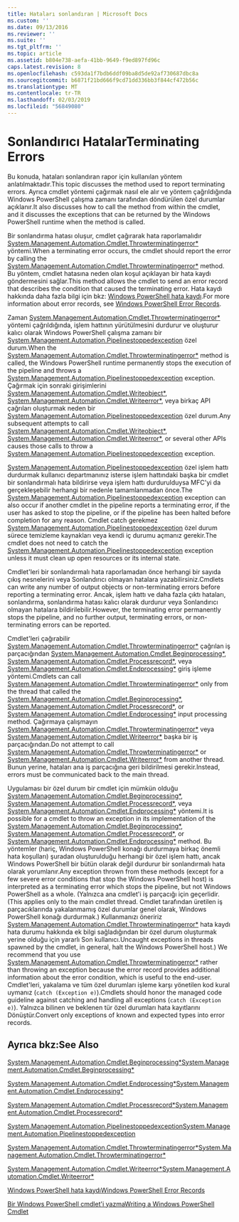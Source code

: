 ```yaml
---
title: Hataları sonlandıran | Microsoft Docs
ms.custom: ''
ms.date: 09/13/2016
ms.reviewer: ''
ms.suite: ''
ms.tgt_pltfrm: ''
ms.topic: article
ms.assetid: b804e738-aefa-41bb-9649-f9ed897fd96c
caps.latest.revision: 8
ms.openlocfilehash: c593da1f7bdb6ddf09ba8d5de92af730687dbc8a
ms.sourcegitcommit: b6871f21bd666f9cd71dd336bb3f844cf472b56c
ms.translationtype: MT
ms.contentlocale: tr-TR
ms.lasthandoff: 02/03/2019
ms.locfileid: "56849080"
---
```

# <a name="terminating-errors"></a><span data-ttu-id="20403-102">Sonlandırıcı Hatalar</span><span class="sxs-lookup"><span data-stu-id="20403-102">Terminating Errors</span></span>

<span data-ttu-id="20403-103">Bu konuda, hataları sonlandıran rapor için kullanılan yöntem anlatılmaktadır.</span><span class="sxs-lookup"><span data-stu-id="20403-103">This topic discusses the method used to report terminating errors.</span></span> <span data-ttu-id="20403-104">Ayrıca cmdlet yöntemi çağırmak nasıl ele alır ve yöntem çağrıldığında Windows PowerShell çalışma zamanı tarafından döndürülen özel durumlar açıklanır.</span><span class="sxs-lookup"><span data-stu-id="20403-104">It also discusses how to call the method from within the cmdlet, and it discusses the exceptions that can be returned by the Windows PowerShell runtime when the method is called.</span></span>

<span data-ttu-id="20403-105">Bir sonlandırma hatası oluşur, cmdlet çağırarak hata raporlamalıdır [System.Management.Automation.Cmdlet.Throwterminatingerror\*](/dotnet/api/System.Management.Automation.Cmdlet.ThrowTerminatingError) yöntemi.</span><span class="sxs-lookup"><span data-stu-id="20403-105">When a terminating error occurs, the cmdlet should report the error by calling the [System.Management.Automation.Cmdlet.Throwterminatingerror\*](/dotnet/api/System.Management.Automation.Cmdlet.ThrowTerminatingError) method.</span></span> <span data-ttu-id="20403-106">Bu yöntem, cmdlet hatasına neden olan koşul açıklayan bir hata kaydı göndermesini sağlar.</span><span class="sxs-lookup"><span data-stu-id="20403-106">This method allows the cmdlet to send an error record that describes the condition that caused the terminating error.</span></span> <span data-ttu-id="20403-107">Hata kaydı hakkında daha fazla bilgi için bkz: [Windows PowerShell hata kaydı](./windows-powershell-error-records.md).</span><span class="sxs-lookup"><span data-stu-id="20403-107">For more information about error records, see [Windows PowerShell Error Records](./windows-powershell-error-records.md).</span></span>

<span data-ttu-id="20403-108">Zaman [System.Management.Automation.Cmdlet.Throwterminatingerror\*](/dotnet/api/System.Management.Automation.Cmdlet.ThrowTerminatingError) yöntemi çağrıldığında, işlem hattının yürütülmesini durdurur ve oluşturur kalıcı olarak Windows PowerShell çalışma zamanı bir [ System.Management.Automation.Pipelinestoppedexception](/dotnet/api/System.Management.Automation.PipelineStoppedException) özel durum.</span><span class="sxs-lookup"><span data-stu-id="20403-108">When the [System.Management.Automation.Cmdlet.Throwterminatingerror\*](/dotnet/api/System.Management.Automation.Cmdlet.ThrowTerminatingError) method is called, the  Windows PowerShell runtime permanently stops the execution of the pipeline and throws a [System.Management.Automation.Pipelinestoppedexception](/dotnet/api/System.Management.Automation.PipelineStoppedException) exception.</span></span> <span data-ttu-id="20403-109">Çağırmak için sonraki girişimlerini [System.Management.Automation.Cmdlet.Writeobject\*](/dotnet/api/System.Management.Automation.Cmdlet.WriteObject), [System.Management.Automation.Cmdlet.Writeerror\*](/dotnet/api/System.Management.Automation.Cmdlet.WriteError), veya birkaç API çağrıları oluşturmak neden bir [System.Management.Automation.Pipelinestoppedexception](/dotnet/api/System.Management.Automation.PipelineStoppedException) özel durum.</span><span class="sxs-lookup"><span data-stu-id="20403-109">Any subsequent attempts to call [System.Management.Automation.Cmdlet.Writeobject\*](/dotnet/api/System.Management.Automation.Cmdlet.WriteObject), [System.Management.Automation.Cmdlet.Writeerror\*](/dotnet/api/System.Management.Automation.Cmdlet.WriteError), or several other APIs causes those calls to throw a [System.Management.Automation.Pipelinestoppedexception](/dotnet/api/System.Management.Automation.PipelineStoppedException) exception.</span></span>

<span data-ttu-id="20403-110">[System.Management.Automation.Pipelinestoppedexception](/dotnet/api/System.Management.Automation.PipelineStoppedException) özel işlem hattı durdurmak kullanıcı departmanınız isterse işlem hattındaki başka bir cmdlet bir sonlandırmalı hata bildirirse veya işlem hattı durdurulduysa MFC'yi da gerçekleşebilir herhangi bir nedenle tamamlanmadan önce.</span><span class="sxs-lookup"><span data-stu-id="20403-110">The [System.Management.Automation.Pipelinestoppedexception](/dotnet/api/System.Management.Automation.PipelineStoppedException) exception can also occur if another cmdlet in the pipeline reports a terminating error, if the user has asked to stop the pipeline, or if the pipeline has been halted before completion for any reason.</span></span> <span data-ttu-id="20403-111">Cmdlet catch gerekmez [System.Management.Automation.Pipelinestoppedexception](/dotnet/api/System.Management.Automation.PipelineStoppedException) özel durum sürece temizleme kaynakları veya kendi iç durumu açmanız gerekir.</span><span class="sxs-lookup"><span data-stu-id="20403-111">The cmdlet does not need to catch the [System.Management.Automation.Pipelinestoppedexception](/dotnet/api/System.Management.Automation.PipelineStoppedException) exception unless it must clean up open resources or its internal state.</span></span>

<span data-ttu-id="20403-112">Cmdlet'leri bir sonlandırmalı hata raporlamadan önce herhangi bir sayıda çıkış nesnelerini veya Sonlandırıcı olmayan hatalara yazabilirsiniz.</span><span class="sxs-lookup"><span data-stu-id="20403-112">Cmdlets can write any number of output objects or non-terminating errors before reporting a terminating error.</span></span> <span data-ttu-id="20403-113">Ancak, işlem hattı ve daha fazla çıktı hataları, sonlandırma, sonlandırma hatası kalıcı olarak durdurur veya Sonlandırıcı olmayan hatalara bildirilebilir.</span><span class="sxs-lookup"><span data-stu-id="20403-113">However, the terminating error permanently stops the pipeline, and no further output, terminating errors, or non-terminating errors can be reported.</span></span>

<span data-ttu-id="20403-114">Cmdlet'leri çağırabilir [System.Management.Automation.Cmdlet.Throwterminatingerror\*](/dotnet/api/System.Management.Automation.Cmdlet.ThrowTerminatingError) çağrılan iş parçacığından [System.Management.Automation.Cmdlet.Beginprocessing\*](/dotnet/api/System.Management.Automation.Cmdlet.BeginProcessing), [ System.Management.Automation.Cmdlet.Processrecord\*](/dotnet/api/System.Management.Automation.Cmdlet.ProcessRecord), veya [System.Management.Automation.Cmdlet.Endprocessing\*](/dotnet/api/System.Management.Automation.Cmdlet.EndProcessing) giriş işleme yöntemi.</span><span class="sxs-lookup"><span data-stu-id="20403-114">Cmdlets can call [System.Management.Automation.Cmdlet.Throwterminatingerror\*](/dotnet/api/System.Management.Automation.Cmdlet.ThrowTerminatingError) only from the thread that called the [System.Management.Automation.Cmdlet.Beginprocessing\*](/dotnet/api/System.Management.Automation.Cmdlet.BeginProcessing), [System.Management.Automation.Cmdlet.Processrecord\*](/dotnet/api/System.Management.Automation.Cmdlet.ProcessRecord), or [System.Management.Automation.Cmdlet.Endprocessing\*](/dotnet/api/System.Management.Automation.Cmdlet.EndProcessing) input processing method.</span></span> <span data-ttu-id="20403-115">Çağırmaya çalışmayın [System.Management.Automation.Cmdlet.Throwterminatingerror\*](/dotnet/api/System.Management.Automation.Cmdlet.ThrowTerminatingError) veya [System.Management.Automation.Cmdlet.Writeerror\*](/dotnet/api/System.Management.Automation.Cmdlet.WriteError) başka bir iş parçacığından.</span><span class="sxs-lookup"><span data-stu-id="20403-115">Do not attempt to call [System.Management.Automation.Cmdlet.Throwterminatingerror\*](/dotnet/api/System.Management.Automation.Cmdlet.ThrowTerminatingError) or [System.Management.Automation.Cmdlet.Writeerror\*](/dotnet/api/System.Management.Automation.Cmdlet.WriteError) from another thread.</span></span> <span data-ttu-id="20403-116">Bunun yerine, hataları ana iş parçacığına geri bildirilmesi gerekir.</span><span class="sxs-lookup"><span data-stu-id="20403-116">Instead, errors must be communicated back to the main thread.</span></span>

<span data-ttu-id="20403-117">Uygulaması bir özel durum bir cmdlet için mümkün olduğu [System.Management.Automation.Cmdlet.Beginprocessing\*](/dotnet/api/System.Management.Automation.Cmdlet.BeginProcessing), [System.Management.Automation.Cmdlet.Processrecord\*](/dotnet/api/System.Management.Automation.Cmdlet.ProcessRecord), veya [System.Management.Automation.Cmdlet.Endprocessing\*](/dotnet/api/System.Management.Automation.Cmdlet.EndProcessing) yöntemi.</span><span class="sxs-lookup"><span data-stu-id="20403-117">It is possible for a cmdlet to throw an exception in its implementation of the [System.Management.Automation.Cmdlet.Beginprocessing\*](/dotnet/api/System.Management.Automation.Cmdlet.BeginProcessing), [System.Management.Automation.Cmdlet.Processrecord\*](/dotnet/api/System.Management.Automation.Cmdlet.ProcessRecord), or [System.Management.Automation.Cmdlet.Endprocessing\*](/dotnet/api/System.Management.Automation.Cmdlet.EndProcessing) method.</span></span> <span data-ttu-id="20403-118">Bu yöntemler (hariç, Windows PowerShell konağı durdurmaya birkaç önemli hata koşulları) şuradan oluşturulduğu herhangi bir özel işlem hattı, ancak Windows PowerShell bir bütün olarak değil durdurur bir sonlandırmalı hata olarak yorumlanır.</span><span class="sxs-lookup"><span data-stu-id="20403-118">Any exception thrown from these methods (except for a few severe error conditions that stop the Windows PowerShell host) is interpreted as a terminating error which stops the pipeline, but not Windows PowerShell as a whole.</span></span> <span data-ttu-id="20403-119">(Yalnızca ana cmdlet'i iş parçacığı için geçerlidir.</span><span class="sxs-lookup"><span data-stu-id="20403-119">(This applies only to the main cmdlet thread.</span></span> <span data-ttu-id="20403-120">Cmdlet tarafından üretilen iş parçacıklarında yakalanmamış özel durumlar genel olarak, Windows PowerShell konağı durdurmak.) Kullanmanızı öneririz [System.Management.Automation.Cmdlet.Throwterminatingerror\*](/dotnet/api/System.Management.Automation.Cmdlet.ThrowTerminatingError) hata kaydı hata durumu hakkında ek bilgi sağladığından bir özel durum oluşturmak yerine olduğu için yararlı Son kullanıcı.</span><span class="sxs-lookup"><span data-stu-id="20403-120">Uncaught exceptions in threads spawned by the cmdlet, in general, halt the Windows PowerShell host.) We recommend that you use [System.Management.Automation.Cmdlet.Throwterminatingerror\*](/dotnet/api/System.Management.Automation.Cmdlet.ThrowTerminatingError) rather than throwing an exception because the error record provides additional information about the error condition, which is useful to the end-user.</span></span> <span data-ttu-id="20403-121">Cmdlet'leri, yakalama ve tüm özel durumları işleme karşı yönetilen kod kural uymanız (`catch (Exception e)`).</span><span class="sxs-lookup"><span data-stu-id="20403-121">Cmdlets should honor the managed code guideline against catching and handling all exceptions (`catch (Exception e)`).</span></span> <span data-ttu-id="20403-122">Yalnızca bilinen ve beklenen tür özel durumları hata kayıtlarını Dönüştür.</span><span class="sxs-lookup"><span data-stu-id="20403-122">Convert only exceptions of known and expected types into error records.</span></span>

## <a name="see-also"></a><span data-ttu-id="20403-123">Ayrıca bkz:</span><span class="sxs-lookup"><span data-stu-id="20403-123">See Also</span></span>

[<span data-ttu-id="20403-124">System.Management.Automation.Cmdlet.Beginprocessing\*</span><span class="sxs-lookup"><span data-stu-id="20403-124">System.Management.Automation.Cmdlet.Beginprocessing\*</span></span>](/dotnet/api/System.Management.Automation.Cmdlet.BeginProcessing)

[<span data-ttu-id="20403-125">System.Management.Automation.Cmdlet.Endprocessing\*</span><span class="sxs-lookup"><span data-stu-id="20403-125">System.Management.Automation.Cmdlet.Endprocessing\*</span></span>](/dotnet/api/System.Management.Automation.Cmdlet.EndProcessing)

[<span data-ttu-id="20403-126">System.Management.Automation.Cmdlet.Processrecord\*</span><span class="sxs-lookup"><span data-stu-id="20403-126">System.Management.Automation.Cmdlet.Processrecord\*</span></span>](/dotnet/api/System.Management.Automation.Cmdlet.ProcessRecord)

[<span data-ttu-id="20403-127">System.Management.Automation.Pipelinestoppedexception</span><span class="sxs-lookup"><span data-stu-id="20403-127">System.Management.Automation.Pipelinestoppedexception</span></span>](/dotnet/api/System.Management.Automation.PipelineStoppedException)

[<span data-ttu-id="20403-128">System.Management.Automation.Cmdlet.Throwterminatingerror\*</span><span class="sxs-lookup"><span data-stu-id="20403-128">System.Management.Automation.Cmdlet.Throwterminatingerror\*</span></span>](/dotnet/api/System.Management.Automation.Cmdlet.ThrowTerminatingError)

[<span data-ttu-id="20403-129">System.Management.Automation.Cmdlet.Writeerror\*</span><span class="sxs-lookup"><span data-stu-id="20403-129">System.Management.Automation.Cmdlet.Writeerror\*</span></span>](/dotnet/api/System.Management.Automation.Cmdlet.WriteError)

[<span data-ttu-id="20403-130">Windows PowerShell hata kaydı</span><span class="sxs-lookup"><span data-stu-id="20403-130">Windows PowerShell Error Records</span></span>](./windows-powershell-error-records.md)

[<span data-ttu-id="20403-131">Bir Windows PowerShell cmdlet'i yazma</span><span class="sxs-lookup"><span data-stu-id="20403-131">Writing a Windows PowerShell Cmdlet</span></span>](./writing-a-windows-powershell-cmdlet.md)
